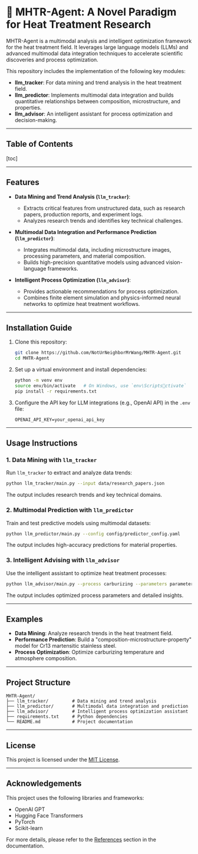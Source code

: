 
# 🤖 MHTR-Agent: A Novel Paradigm for Heat Treatment Research

MHTR-Agent is a multimodal analysis and intelligent optimization framework for the heat treatment field. It leverages large language models (LLMs) and advanced multimodal data integration techniques to accelerate scientific discoveries and process optimization.

This repository includes the implementation of the following key modules:

- **llm_tracker**: For data mining and trend analysis in the heat treatment field.
- **llm_predictor**: Implements multimodal data integration and builds quantitative relationships between composition, microstructure, and properties.
- **llm_advisor**: An intelligent assistant for process optimization and decision-making.

---

## Table of Contents

[toc]

---

## Features

- **Data Mining and Trend Analysis (`llm_tracker`)**:
  - Extracts critical features from unstructured data, such as research papers, production reports, and experiment logs.
  - Analyzes research trends and identifies key technical challenges.

- **Multimodal Data Integration and Performance Prediction (`llm_predictor`)**:
  - Integrates multimodal data, including microstructure images, processing parameters, and material composition.
  - Builds high-precision quantitative models using advanced vision-language frameworks.

- **Intelligent Process Optimization (`llm_advisor`)**:
  - Provides actionable recommendations for process optimization.
  - Combines finite element simulation and physics-informed neural networks to optimize heat treatment workflows.

---

## Installation Guide

1. Clone this repository:
   ```bash
   git clone https://github.com/NotUrNeighborMrWang/MHTR-Agent.git
   cd MHTR-Agent
   ```

2. Set up a virtual environment and install dependencies:
   ```bash
   python -m venv env
   source env/bin/activate   # On Windows, use `env\Scriptsctivate`
   pip install -r requirements.txt
   ```

3. Configure the API key for LLM integrations (e.g., OpenAI API) in the `.env` file:
   ```
   OPENAI_API_KEY=your_openai_api_key
   ```

---

## Usage Instructions

### 1. Data Mining with `llm_tracker`

Run `llm_tracker` to extract and analyze data trends:

```bash
python llm_tracker/main.py --input data/research_papers.json
```

The output includes research trends and key technical domains.

### 2. Multimodal Prediction with `llm_predictor`

Train and test predictive models using multimodal datasets:

```bash
python llm_predictor/main.py --config config/predictor_config.yaml
```

The output includes high-accuracy predictions for material properties.

### 3. Intelligent Advising with `llm_advisor`

Use the intelligent assistant to optimize heat treatment processes:

```bash
python llm_advisor/main.py --process carburizing --parameters parameters.json
```

The output includes optimized process parameters and detailed insights.

---

## Examples

- **Data Mining**: Analyze research trends in the heat treatment field.
- **Performance Prediction**: Build a "composition-microstructure-property" model for Cr13 martensitic stainless steel.
- **Process Optimization**: Optimize carburizing temperature and atmosphere composition.

---

## Project Structure

```
MHTR-Agent/
├── llm_tracker/         # Data mining and trend analysis
├── llm_predictor/       # Multimodal data integration and prediction
├── llm_advisor/         # Intelligent process optimization assistant
├── requirements.txt     # Python dependencies
└── README.md            # Project documentation
```

---

## License

This project is licensed under the [MIT License](LICENSE).

---

## Acknowledgements

This project uses the following libraries and frameworks:
- OpenAI GPT
- Hugging Face Transformers
- PyTorch
- Scikit-learn

For more details, please refer to the [References](#) section in the documentation.
